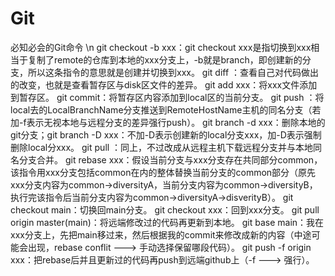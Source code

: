 # Git
必知必会的Git命令 \n
git checkout -b xxx：git checkout xxx是指切换到xxx相当于复制了remote的仓库到本地的xxx分支上，-b就是branch，即创建新的分支，所以这条指令的意思就是创建并切换到xxx。
git diff ：查看自己对代码做出的改变，也就是查看暂存区与disk区文件的差异。
git add xxx：将xxx文件添加到暂存区。
git commit：将暂存区内容添加到local区的当前分支。
git push ：将local去的LocalBranchName分支推送到RemoteHostName主机的同名分支（若加-f表示无视本地与远程分支的差异强行push）。
git branch -d xxx：删除本地的git分支；git branch -D xxx：不加-D表示创建新的local分支xxx，加-D表示强制删除local分xxx。
git pull ：同上，不过改成从远程主机下载远程分支并与本地同名分支合并。
git rebase xxx：假设当前分支与xxx分支存在共同部分common，该指令用xxx分支包括common在内的整体替换当前分支的common部分（原先xxx分支内容为common->diversityA，当前分支内容为common->diversityB，执行完该指令后当前分支内容为common->diversityA->disverityB）。
git checkout main：切换回main分支。
git checkout xxx：回到xxx分支。
git pull origin master(main)：将远端修改过的代码再更新到本地。
git base main：我在xxx分支上，先把main移过来，然后根据我的commit来修改成新的内容（中途可能会出现，rebase conflit ---> 手动选择保留哪段代码）。
git push -f origin xxx：把rebase后并且更新过的代码再push到远端github上（-f ---> 强行）。

